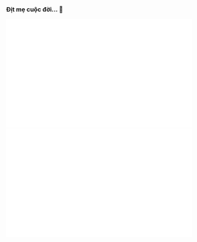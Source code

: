 ### Địt mẹ cuộc đời... 👋

<!--
**ngnquanq/ngnquanq** is a ✨ _special_ ✨ repository because its `README.md` (this file) appears on your GitHub profile.

Here are some ideas to get you started:

- 🔭 I’m currently working on ...
- 🌱 I’m currently learning ...
- 👯 I’m looking to collaborate on ...
- 🤔 I’m looking for help with ...
- 💬 Ask me about ...
- 📫 How to reach me: ...
- 😄 Pronouns: ...
- ⚡ Fun fact: ...
-->

![](https://github.com/ngnquanq/github-stats/blob/master/generated/overview.svg)
![](https://github.com/ngnquanq/github-stats/blob/master/generated/languages.svg)
